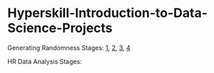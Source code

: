 # Hyperskill-Introduction-to-Data-Science-Projects
Generating Randomness Stages:
[1](https://hyperskill.org/projects/156/stages/813/implement), [2](https://hyperskill.org/projects/156/stages/814/implement), [3](https://hyperskill.org/projects/156/stages/815/implement), [4](https://hyperskill.org/projects/156/stages/816/implement)

HR Data Analysis Stages:

